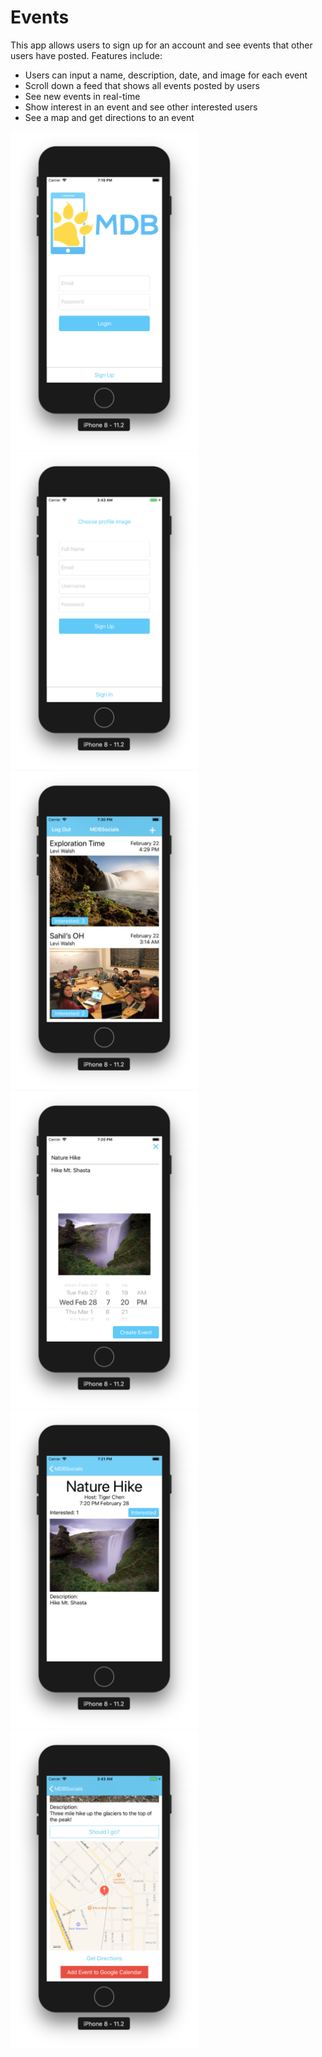 # Events

This app allows users to sign up for an account and see events that other users have posted. Features include:
* Users can input a name, description, date, and image for each event
* Scroll down a feed that shows all events posted by users
* See new events in real-time
* Show interest in an event and see other interested users
* See a map and get directions to an event
<img src="logIn.png" width="300">
<img src="signUp.png" width="300">
<img src="feed.png" width="300">
<img src="newEvent.png" width="300">
<img src="details.png" width="300">
<img src="map.png" width="300">
